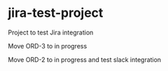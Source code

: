 # jira-test-project
Project to test Jira integration

Move ORD-3 to in progress

Move ORD-2 to in progress and test slack integration
